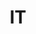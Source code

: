 ---
published:  false
post_id:    2018-08-IT
title:      IT
date_start: 2018-08-06
date_end:   2018-08-21
cover_idx:  0
cover_meta: Italy
images:
  - ext:    00.jpg
    width:  3000
    height: 2400
    meta:   Lavena Ponte Tresa, Lake Lugano
  - ext:    01.jpg
    width:  3200
    height: 2400
    meta:   Fiume Tagliamento
tags:
  - Europe
---